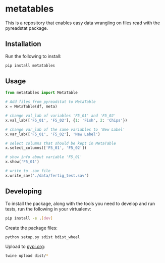 # metatables

This is a repository that enables easy data wrangling on files read with the pyreadstat package.

## Installation

Run the following to install:

``` bash
pip install metatables
```

## Usage

``` python
from metatables import MetaTable

# Add files from pyreadstat to MetaTable
x = MetaTable(df, meta)

# change val_lab of variables 'F5_01' and 'F5_02'
x.val_lab(['F5_01', 'F5_02'], {1: 'Fish', 2: 'Chips'})

# change var_lab of the same variables to 'New Label'
x.var_lab(['F5_01', 'F5_02'], 'New Label')

# select columns that should be kept in MetaTable
x.select_columns(['F5_01', 'F5_02'])

# show info about variable 'F5_01'
x.show('F5_01')

# write to .sav file
x.write_sav('./data/fertig_test.sav')
```

## Developing

To install the package, along with the tools you need to develop and run tests, run the following in your virtualenv:

``` bash
pip install -e .[dev]
```

Create the package files:

``` bash
python setup.py sdist bdist_wheel
```

Upload to [pypi.org](https://pypi.org/project/metatables/):

``` bash
twine upload dist/*
```

